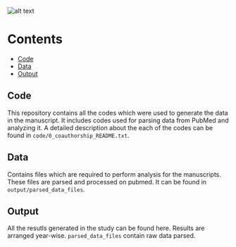 ![alt text](https://github.com/[username]/[reponame]/blob/[branch]/image.jpg?raw=true)

# Contents
- [Code](#Code)
- [Data](#Data)
- [Output](#Output)

## Code
This repository contains all the codes which were used to generate the data in the manuscript. It includes codes used for parsing data from PubMed and analyzing it. A detailed description about the each of the codes can be found in ```code/0_coauthorship_README.txt```.
## Data
Contains files which are required to perform analysis for the manuscripts. These files are parsed and processed on pubmed. It can be found in ```output/parsed_data_files```.
## Output
All the resutls generated in the study can be found here. Results are arranged year-wise. ```parsed_data_files``` contain raw data parsed.

